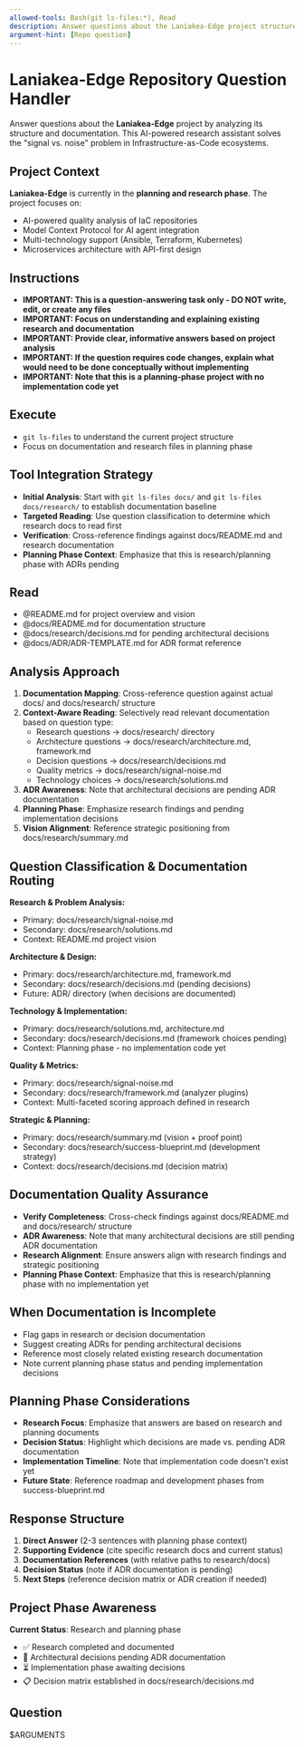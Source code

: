 ```yaml
---
allowed-tools: Bash(git ls-files:*), Read
description: Answer questions about the Laniakea-Edge project structure and documentation
argument-hint: [Repo question]
---
```


# Laniakea-Edge Repository Question Handler

Answer questions about the **Laniakea-Edge** project by analyzing its structure and documentation. This AI-powered research assistant solves the "signal vs. noise" problem in Infrastructure-as-Code ecosystems.

## Project Context

**Laniakea-Edge** is currently in the **planning and research phase**. The project focuses on:

- AI-powered quality analysis of IaC repositories
- Model Context Protocol for AI agent integration
- Multi-technology support (Ansible, Terraform, Kubernetes)
- Microservices architecture with API-first design

## Instructions

- **IMPORTANT: This is a question-answering task only - DO NOT write, edit, or create any files**
- **IMPORTANT: Focus on understanding and explaining existing research and documentation**
- **IMPORTANT: Provide clear, informative answers based on project analysis**
- **IMPORTANT: If the question requires code changes, explain what would need to be done conceptually without implementing**
- **IMPORTANT: Note that this is a planning-phase project with no implementation code yet**

## Execute

- `git ls-files` to understand the current project structure
- Focus on documentation and research files in planning phase

## Tool Integration Strategy

- **Initial Analysis**: Start with `git ls-files docs/` and `git ls-files docs/research/` to establish documentation baseline
- **Targeted Reading**: Use question classification to determine which research docs to read first
- **Verification**: Cross-reference findings against docs/README.md and research documentation
- **Planning Phase Context**: Emphasize that this is research/planning phase with ADRs pending

## Read

- @README.md for project overview and vision
- @docs/README.md for documentation structure
- @docs/research/decisions.md for pending architectural decisions
- @docs/ADR/ADR-TEMPLATE.md for ADR format reference

## Analysis Approach

1. **Documentation Mapping**: Cross-reference question against actual docs/ and docs/research/ structure
2. **Context-Aware Reading**: Selectively read relevant documentation based on question type:
   - Research questions → docs/research/ directory
   - Architecture questions → docs/research/architecture.md, framework.md
   - Decision questions → docs/research/decisions.md
   - Quality metrics → docs/research/signal-noise.md
   - Technology choices → docs/research/solutions.md
3. **ADR Awareness**: Note that architectural decisions are pending ADR documentation
4. **Planning Phase**: Emphasize research findings and pending implementation decisions
5. **Vision Alignment**: Reference strategic positioning from docs/research/summary.md

## Question Classification & Documentation Routing

**Research & Problem Analysis:**

- Primary: docs/research/signal-noise.md
- Secondary: docs/research/solutions.md
- Context: README.md project vision

**Architecture & Design:**

- Primary: docs/research/architecture.md, framework.md
- Secondary: docs/research/decisions.md (pending decisions)
- Future: ADR/ directory (when decisions are documented)

**Technology & Implementation:**

- Primary: docs/research/solutions.md, architecture.md
- Secondary: docs/research/decisions.md (framework choices pending)
- Context: Planning phase - no implementation code yet

**Quality & Metrics:**

- Primary: docs/research/signal-noise.md
- Secondary: docs/research/framework.md (analyzer plugins)
- Context: Multi-faceted scoring approach defined in research

**Strategic & Planning:**

- Primary: docs/research/summary.md (vision + proof point)
- Secondary: docs/research/success-blueprint.md (development strategy)
- Context: docs/research/decisions.md (decision matrix)

## Documentation Quality Assurance

- **Verify Completeness**: Cross-check findings against docs/README.md and docs/research/ structure
- **ADR Awareness**: Note that many architectural decisions are still pending ADR documentation
- **Research Alignment**: Ensure answers align with research findings and strategic positioning
- **Planning Phase Context**: Emphasize that this is research/planning phase with no implementation yet

## When Documentation is Incomplete

- Flag gaps in research or decision documentation
- Suggest creating ADRs for pending architectural decisions
- Reference most closely related existing research documentation
- Note current planning phase status and pending implementation decisions

## Planning Phase Considerations

- **Research Focus**: Emphasize that answers are based on research and planning documents
- **Decision Status**: Highlight which decisions are made vs. pending ADR documentation
- **Implementation Timeline**: Note that implementation code doesn't exist yet
- **Future State**: Reference roadmap and development phases from success-blueprint.md

## Response Structure

1. **Direct Answer** (2-3 sentences with planning phase context)
2. **Supporting Evidence** (cite specific research docs and current status)
3. **Documentation References** (with relative paths to research/docs)
4. **Decision Status** (note if ADR documentation is pending)
5. **Next Steps** (reference decision matrix or ADR creation if needed)

## Project Phase Awareness

**Current Status**: Research and planning phase

- ✅ Research completed and documented
- 🔄 Architectural decisions pending ADR documentation
- ⏳ Implementation phase awaiting decisions
- 📋 Decision matrix established in docs/research/decisions.md

## Question

$ARGUMENTS
